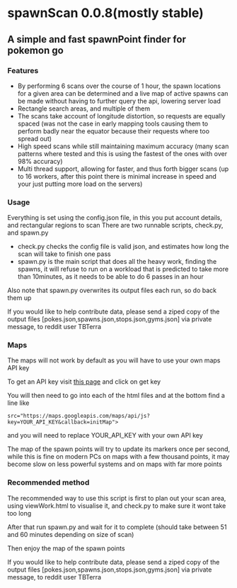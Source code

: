 # spawnScan 0.0.8(mostly stable)
## A simple and fast spawnPoint finder for pokemon go
### Features
- By performing 6 scans over the course of 1 hour, the spawn locations for a given area can be determined and a live map of active spawns can be made without having to further query the api, lowering server load
- Rectangle search areas, and multiple of them
- The scans take account of longitude distortion, so requests are equally spaced (was not the case in early mapping tools causing them to perform badly near the equator because their requests where too spread out)
- High speed scans while still maintaining maximum accuracy (many scan patterns where tested and this is using the fastest of the ones with over 98% accuracy)
- Multi thread support, allowing for faster, and thus forth bigger scans (up to 16 workers, after this point there is minimal increase in speed and your just putting more load on the servers)

### Usage
Everything is set using the config.json file, in this you put account details, and rectangular regions to scan
There are two runnable scripts, check.py, and spawn.py
- check.py checks the config file is valid json, and estimates how long the scan will take to finish one pass
- spawn.py is the main script that does all the heavy work, finding the spawns, it will refuse to run on a workload that is predicted to take more than 10minutes, as it needs to be able to do 6 passes in an hour

Also note that spawn.py overwrites its output files each run, so do back them up

If you would like to help contribute data, please send a ziped copy of the output files [pokes.json,spawns.json,stops.json,gyms.json] via private message, to reddit user TBTerra

### Maps
The maps will not work by default as you will have to use your own maps API key

To get an API key visit [this page](https://developers.google.com/maps/documentation/javascript/get-api-key) and click on get key

You will then need to go into each of the html files and at the bottom find a line like
```
src="https://maps.googleapis.com/maps/api/js?key=YOUR_API_KEY&callback=initMap">
```
and you will need to replace YOUR_API_KEY with your own API key

The map of the spawn points will try to update its markers once per second, while this is fine on modern PCs on maps with a few thousand points, it may become slow on less powerful systems and on maps with far more points

### Recommended method
The recommended way to use this script is first to plan out your scan area, using viewWork.html to visualise it, and check.py to make sure it wont take too long

After that run spawn.py and wait for it to complete (should take between 51 and 60 minutes depending on size of scan)

Then enjoy the map of the spawn points

If you would like to help contribute data, please send a ziped copy of the output files [pokes.json,spawns.json,stops.json,gyms.json] via private message, to reddit user TBTerra